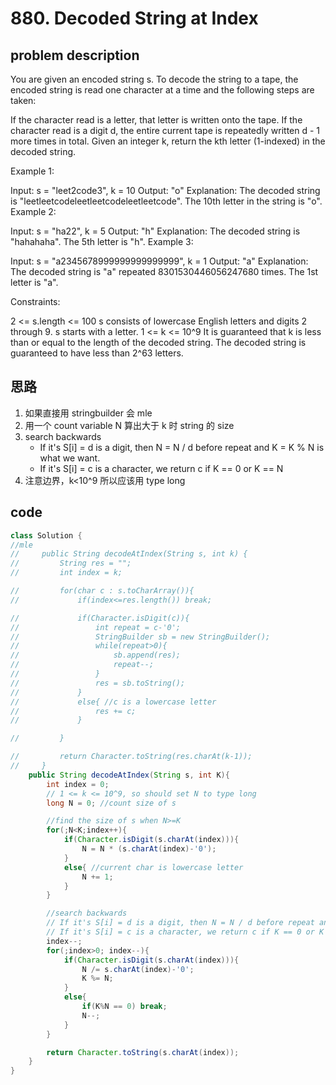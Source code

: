 # 880. Decoded String at Index

## problem description

You are given an encoded string s. To decode the string to a tape, the encoded string is read one character at a time and the following steps are taken:

If the character read is a letter, that letter is written onto the tape.
If the character read is a digit d, the entire current tape is repeatedly written d - 1 more times in total.
Given an integer k, return the kth letter (1-indexed) in the decoded string.

Example 1:

Input: s = "leet2code3", k = 10
Output: "o"
Explanation: The decoded string is "leetleetcodeleetleetcodeleetleetcode".
The 10th letter in the string is "o".
Example 2:

Input: s = "ha22", k = 5
Output: "h"
Explanation: The decoded string is "hahahaha".
The 5th letter is "h".
Example 3:

Input: s = "a2345678999999999999999", k = 1
Output: "a"
Explanation: The decoded string is "a" repeated 8301530446056247680 times.
The 1st letter is "a".

Constraints:

2 <= s.length <= 100
s consists of lowercase English letters and digits 2 through 9.
s starts with a letter.
1 <= k <= 10^9
It is guaranteed that k is less than or equal to the length of the decoded string.
The decoded string is guaranteed to have less than 2^63 letters.

## 思路

1. 如果直接用 stringbuilder 会 mle
2. 用一个 count variable N 算出大于 k 时 string 的 size
3. search backwards
   - If it's S[i] = d is a digit, then N = N / d before repeat and K = K % N is what we want.
   - If it's S[i] = c is a character, we return c if K == 0 or K == N
4. 注意边界，k<10^9 所以应该用 type long

## code

```java
class Solution {
//mle
//     public String decodeAtIndex(String s, int k) {
//         String res = "";
//         int index = k;

//         for(char c : s.toCharArray()){
//             if(index<=res.length()) break;

//             if(Character.isDigit(c)){
//                 int repeat = c-'0';
//                 StringBuilder sb = new StringBuilder();
//                 while(repeat>0){
//                     sb.append(res);
//                     repeat--;
//                 }
//                 res = sb.toString();
//             }
//             else{ //c is a lowercase letter
//                 res += c;
//             }

//         }

//         return Character.toString(res.charAt(k-1));
//     }
    public String decodeAtIndex(String s, int K){
        int index = 0;
        // 1 <= k <= 10^9, so should set N to type long
        long N = 0; //count size of s

        //find the size of s when N>=K
        for(;N<K;index++){
            if(Character.isDigit(s.charAt(index))){
                N = N * (s.charAt(index)-'0');
            }
            else{ //current char is lowercase letter
                N += 1;
            }
        }

        //search backwards
        // If it's S[i] = d is a digit, then N = N / d before repeat and K = K % N is what we want.
        // If it's S[i] = c is a character, we return c if K == 0 or K == N
        index--;
        for(;index>0; index--){
            if(Character.isDigit(s.charAt(index))){
                N /= s.charAt(index)-'0';
                K %= N;
            }
            else{
                if(K%N == 0) break;
                N--;
            }
        }

        return Character.toString(s.charAt(index));
    }
}
```
